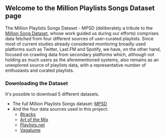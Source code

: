 ## Welcome to the Million Playlists Songs Dataset page

The Million Playlists Songs Dataset - MPSD (deliberately a tribute to the [Million Song Dataset](https://labrosa.ee.columbia.edu/millionsong/), whose work guided us during our efforts) comprises data fetched from four different sources of user-curated playlists. Since most of current studies already considered monitoring broadly used platforms such as Twitter, Last.FM and Spotify, we have, on the other hand, focused on crawling data from secondary platforms which, although not holding as much users as the aforementioned systems, also remains as an unexplored source of playlists data, with a representative number of enthusiasts and curated playlists.

### Downloading the Dataset

It's possible to download 5 different datasets.

- The full Million Playlists Songs dataset: [MPSD](https://github.com/felipevieira/computacao-e-musica-lsd/raw/master/sbcm-2017/Datasets/MPSD%20v1.0.csv)
- And the four data sources used in this project:
  - [8tracks](https://github.com/felipevieira/computacao-e-musica-lsd/raw/master/sbcm-2017/Datasets/8tracks_playlists.csv)
  - [Art of the Mix](https://github.com/felipevieira/computacao-e-musica-lsd/raw/master/sbcm-2017/Datasets/aotm_playlists.csv)
  - [Playlists.net](https://github.com/felipevieira/computacao-e-musica-lsd/raw/master/sbcm-2017/Datasets/playlists_net_playlists.csv)
  - [Vagalume](https://github.com/felipevieira/computacao-e-musica-lsd/raw/master/sbcm-2017/Datasets/vagalume_playlists.csv)
